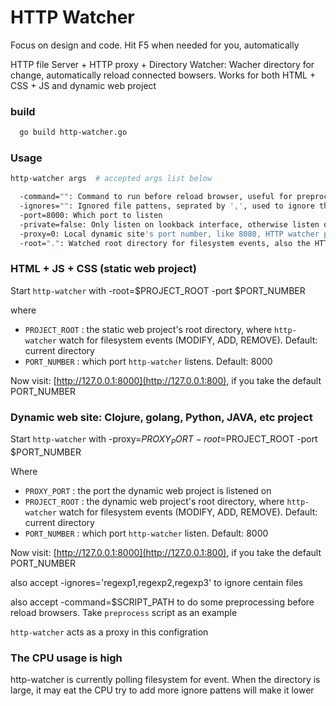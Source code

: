 # HTTP Watcher

Focus on design and code. Hit F5 when needed for you, automatically

>
HTTP file Server + HTTP proxy + Directory Watcher: Wacher directory for change, automatically reload connected bowsers. Works for both HTML + CSS + JS and dynamic web project

### build

```sh
  go build http-watcher.go
```

### Usage

```sh
http-watcher args  # accepted args list below
```
```sh
  -command="": Command to run before reload browser, useful for preprocess, like compile scss. The files been chaneged, along with event type are pass as arguments
  -ignores="": Ignored file pattens, seprated by ',', used to ignore the filesystem events of some files
  -port=8000: Which port to listen
  -private=false: Only listen on lookback interface, otherwise listen on all interface
  -proxy=0: Local dynamic site's port number, like 8080, HTTP watcher proxy it, automatically reload browsers when watched directory's file changed
  -root=".": Watched root directory for filesystem events, also the HTTP File Server's root directory
```

### HTML + JS + CSS (static web project)

Start `http-watcher` with -root=$PROJECT_ROOT -port $PORT_NUMBER

where

* `PROJECT_ROOT` : the static web project's root directory, where `http-watcher` watch for filesystem events (MODIFY, ADD, REMOVE). Default: current directory
* `PORT_NUMBER` : which port `http-watcher` listens. Default: 8000

Now visit: [http://127.0.0.1:8000](http://127.0.0.1:800), if you take the default PORT_NUMBER

### Dynamic web site: Clojure, golang, Python, JAVA, etc project

Start `http-watcher` with -proxy=$PROXY_PORT -root=$PROJECT_ROOT -port $PORT_NUMBER

Where

* `PROXY_PORT` : the port the dynamic web project is listened on
* `PROJECT_ROOT` : the dynamic web project's root directory, where `http-watcher` watch for filesystem events (MODIFY, ADD, REMOVE). Default: current directory
* `PORT_NUMBER` : which port `http-watcher` listen. Default: 8000

Now visit: [http://127.0.0.1:8000](http://127.0.0.1:800), if you take the default PORT_NUMBER

also accept -ignores='regexp1,regexp2,regexp3' to ignore centain files

also accept -command=$SCRIPT_PATH to do some preprocessing before reload browsers. Take `preprocess` script as an example

`http-watcher` acts as a proxy in this configration

### The CPU usage is high

http-watcher is currently polling filesystem for event. When the directory is large, it may eat the CPU
try to add more ignore pattens will make it lower
